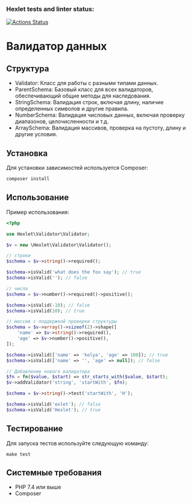 ### Hexlet tests and linter status:
[![Actions Status](https://github.com/mekhdiars/php-oop-project-60/actions/workflows/hexlet-check.yml/badge.svg)](https://github.com/mekhdiars/php-oop-project-60/actions)

# Валидатор данных

## Структура

- Validator: Класс для работы с разными типами данных.
- ParentSchema: Базовый класс для всех валидаторов, обеспечивающий общие методы для наследования.
- StringSchema: Валидация строк, включая длину, наличие определенных символов и другие правила.
- NumberSchema: Валидация числовых данных, включая проверку диапазонов, целочисленности и т.д.
- ArraySchema: Валидация массивов, проверка на пустоту, длину и другие условия.

## Установка

Для установки зависимостей используется Composer:

```bash
composer install
```

## Использование

Пример использования:
```php
<?php

use Hexlet\Validator\Validator;

$v = new \Hexlet\Validator\Validator();

// строки
$schema = $v->string()->required();

$schema->isValid('what does the fox say'); // true
$schema->isValid(''); // false

// числа
$schema = $v->number()->required()->positive();

$schema->isValid(-10); // false
$schema->isValid(10); // true

// массив с поддержкой проверки структуры
$schema = $v->array()->sizeof(2)->shape([
    'name' => $v->string()->required(),
    'age' => $v->number()->positive(),
]);

$schema->isValid(['name' => 'kolya', 'age' => 100]); // true
$schema->isValid(['name' => '', 'age' => null]); // false

// Добавление нового валидатора
$fn = fn($value, $start) => str_starts_with($value, $start);
$v->addValidator('string', 'startWith', $fn);

$schema = $v->string()->test('startWith', 'H');

$schema->isValid('exlet'); // false
$schema->isValid('Hexlet'); // true
```

## Тестирование

Для запуска тестов используйте следующую команду:
```
make test
```

## Системные требования

* PHP 7.4 или выше
* Composer

